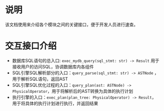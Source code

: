 # 说明

该文档使用来介绍各个模块之间的关键接口，便于开发人员进行速查。

# 交互接口介绍

   - 数据库SQL语句的总入口: `exec_mydb_query(sql_stmt: str) -> Result` 用于接收用户的访问SQL，协调数据库内各组件
   - SQL引擎SQL解析部分的入口：`query_parse(sql_stmt: str) -> ASTNode` ，用于解析SQL语句，返回AST
   - SQL引擎SQL优化过程的入口：`query_plan(ast: ASTNode) -> PhysicalOperator`，用于将解析后的AST转换为具体的执行计划
   - 执行引擎的入口：`exec_plan(plan_tree: PhysicalOperator) -> Result`，用于将具体的执行计划进行执行，并返回结果